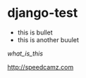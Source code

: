 django-test
===========

* this is bullet
* this is another buulet

_what_is_this_

http://speedcamz.com
